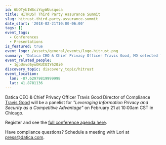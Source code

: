 ```yaml
---
id: 6bOTyb1WSciYqyWUusqoca
title: HITRUST Third Party Assurance Summit
slug: hitrust-third-party-assurance-summit
date_start: '2018-02-21T10:00-06:00'
tags: []
event_tags:
  - Conferences
  - Presentations
is_featured: true
event_logo: /assets/general/events/logo-hitrust.png
summary: 'Datica CEO & Chief Privacy Officer Travis Good, MD selected for panel'
event_related_people:
  - 1gpUmvd6yuOKUIUIY620i0
discovery_topic: discovery_topic/hitrust
event_location:
  lon: -87.62979819999998
  lat: 41.8781136
---
```

Datica CEO & Chief Privacy Officer Travis Good Director of Compliance [Travis Good](https://datica.com/about/travis-good) will be a panelist for _"Leveraging Information Privacy and Security as a Competitive Advantage"_ on February 21 at 10:00am CST in Chicago.

Register and see the [full conference agenda here](https://hitrustalliance.net/documents/summit/tpa2018/TPA_Summit_2018_FINAL.pdf).

Have compliance questions? Schedule a meeting with Lori at [press@datica.com](mailto:press@datica.com).

  